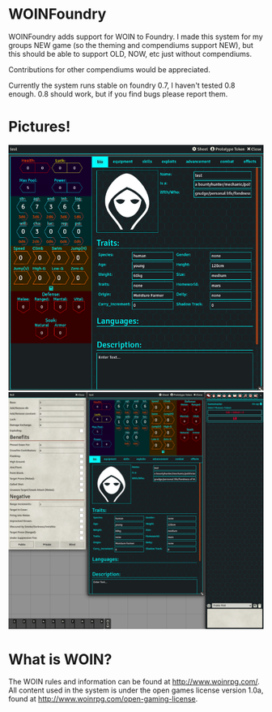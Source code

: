 # WOINFoundry
WOINFoundry adds support for WOIN to Foundry. I made this system for my groups NEW game (so the theming and compendiums support NEW), but this should be able to support OLD, NOW, etc just without compendiums. 

Contributions for other compendiums would be appreciated.

Currently the system runs stable on foundry 0.7, I haven't tested 0.8 enough.
0.8 should work, but if you find bugs please report them.

# Pictures!
![Character Sheet](readme/charactersheet.png)
![Character Sheet](readme/overview.png)

# What is WOIN?
The WOIN rules and information can be found at http://www.woinrpg.com/.
All content used in the system is under the open games license version 1.0a, found at http://www.woinrpg.com/open-gaming-license.
